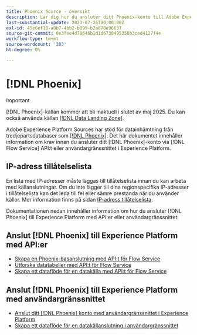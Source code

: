 ```yaml
---
title: Phoenix Source - översikt
description: Lär dig hur du ansluter ditt Phoenix-konto till Adobe Experience Platform med hjälp av API:er eller användargränssnittet.
last-substantial-update: 2023-07-26T00:00:00Z
exl-id: 45e6ef18-a0b7-4bb2-b099-b2a878e96637
source-git-commit: 0e3fee4d78646b1d1d6730495358b3ced4127f4e
workflow-type: tm+mt
source-wordcount: '203'
ht-degree: 0%

---
```


# [!DNL Phoenix]

>[!IMPORTANT]
>
>[!DNL Phoenix]-källan kommer att bli inaktuell i slutet av maj 2025. Du kan också använda källan [[!DNL Data Landing Zone]](../cloud-storage/data-landing-zone.md).

Adobe Experience Platform Sources har stöd för datainhämtning från tredjepartsdatabaser som [[!DNL Phoenix]](https://phoenix.apache.org/index.html). Det här dokumentet innehåller information om krav innan du ansluter ditt [!DNL Phoenix]-konto via [!DNL Flow Service] API:t eller användargränssnittet i Experience Platform.

## IP-adress tillåtelselista

En lista med IP-adresser måste läggas till tillåtelselista innan du kan arbeta med källanslutningar. Om du inte lägger till dina regionspecifika IP-adresser i tillåtelselista kan det leda till fel eller sämre prestanda när du använder källor. Mer information finns på sidan [IP-adress tillåtelselista](../../ip-address-allow-list.md).

Dokumentationen nedan innehåller information om hur du ansluter [!DNL Phoenix] till Experience Platform med API:er eller användargränssnittet:

## Anslut [!DNL Phoenix] till Experience Platform med API:er

* [Skapa en Phoenix-basanslutning med API:t för Flow Service](../../tutorials/api/create/databases/phoenix.md)
* [Utforska datatabeller med API:t för Flow Service](../../tutorials/api/explore/tabular.md)
* [Skapa ett dataflöde för en datakälla med API:t för Flow Service](../../tutorials/api/collect/database-nosql.md)

## Anslut [!DNL Phoenix] till Experience Platform med användargränssnittet

* [Anslut ditt [!DNL Phoenix] konto med användargränssnittet i Experience Platform](../../tutorials/ui/create/databases/phoenix.md)
* [Skapa ett dataflöde för en datakällanslutning i användargränssnittet](../../tutorials/ui/dataflow/databases.md)
